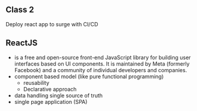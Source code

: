 ## Class 2

Deploy react app to surge with CI/CD

## ReactJS

- is a free and open-source front-end JavaScript library for building user interfaces based on UI components. It is maintained by Meta (formerly Facebook) and a community of individual developers and companies.
- component based model (like pure functional programming)
  - reusability
  - Declarative approach
- data handling single source of truth
- single page application (SPA)
